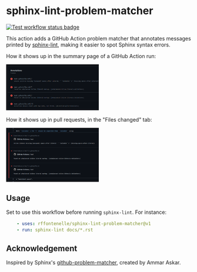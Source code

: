 # sphinx-lint-problem-matcher

[![Test workflow status badge](https://github.com/rffontenelle/sphinx-lint-problem-matcher/actions/workflows/test.yml/badge.svg)](https://github.com/rffontenelle/sphinx-lint-problem-matcher/actions/workflows/test.yml)

This action adds a GitHub Action problem matcher that annotates messages
printed by [sphinx-lint][sphinx-lint], making it easier to spot Sphinx
syntax errors.

How it shows up in the summary page of a GitHub Action run:

<img src=".img/summary-annotations.png" width=50%>

How it shows up in pull requests, in the "Files changed" tab:

<img src=".img/pull-request-annotations.png" width=50%>

## Usage

Set to use this workflow before running `sphinx-lint`. For instance:

```yaml
    - uses: rffontenelle/sphinx-lint-problem-matcher@v1
    - run: sphinx-lint docs/*.rst
```

## Acknowledgement

Inspired by Sphinx's [github-problem-matcher][sphinx-gpm], created by Ammar Askar.

[sphinx-lint]: https://github.com/sphinx-contrib/sphinx-lint
[sphinx-gpm]: https://github.com/sphinx-doc/github-problem-matcher
